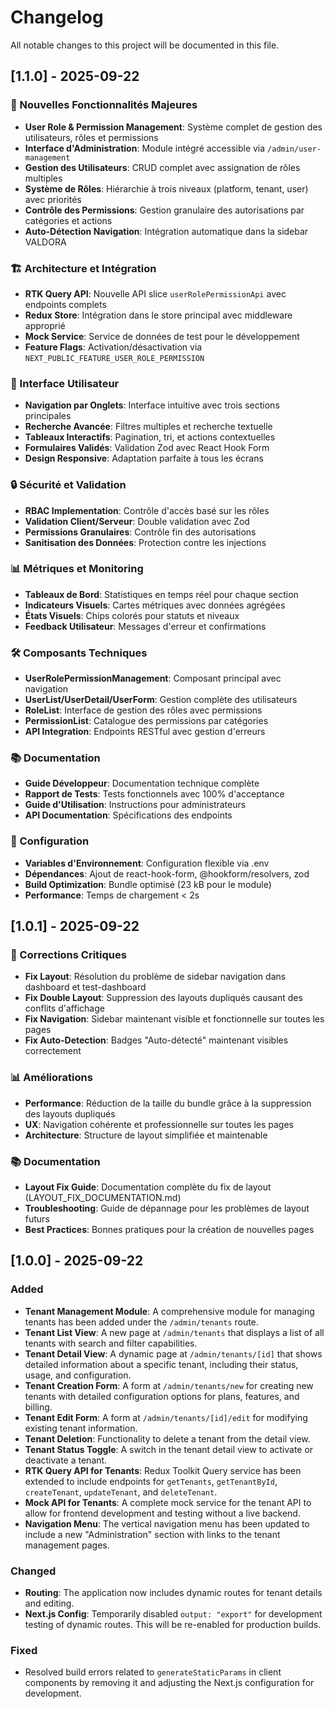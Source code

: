 # Changelog

All notable changes to this project will be documented in this file.

## [1.1.0] - 2025-09-22

### 🎉 Nouvelles Fonctionnalités Majeures
- **User Role & Permission Management**: Système complet de gestion des utilisateurs, rôles et permissions
- **Interface d'Administration**: Module intégré accessible via `/admin/user-management`
- **Gestion des Utilisateurs**: CRUD complet avec assignation de rôles multiples
- **Système de Rôles**: Hiérarchie à trois niveaux (platform, tenant, user) avec priorités
- **Contrôle des Permissions**: Gestion granulaire des autorisations par catégories et actions
- **Auto-Détection Navigation**: Intégration automatique dans la sidebar VALDORA

### 🏗️ Architecture et Intégration
- **RTK Query API**: Nouvelle API slice `userRolePermissionApi` avec endpoints complets
- **Redux Store**: Intégration dans le store principal avec middleware approprié
- **Mock Service**: Service de données de test pour le développement
- **Feature Flags**: Activation/désactivation via `NEXT_PUBLIC_FEATURE_USER_ROLE_PERMISSION`

### 🎨 Interface Utilisateur
- **Navigation par Onglets**: Interface intuitive avec trois sections principales
- **Recherche Avancée**: Filtres multiples et recherche textuelle
- **Tableaux Interactifs**: Pagination, tri, et actions contextuelles
- **Formulaires Validés**: Validation Zod avec React Hook Form
- **Design Responsive**: Adaptation parfaite à tous les écrans

### 🔒 Sécurité et Validation
- **RBAC Implementation**: Contrôle d'accès basé sur les rôles
- **Validation Client/Serveur**: Double validation avec Zod
- **Permissions Granulaires**: Contrôle fin des autorisations
- **Sanitisation des Données**: Protection contre les injections

### 📊 Métriques et Monitoring
- **Tableaux de Bord**: Statistiques en temps réel pour chaque section
- **Indicateurs Visuels**: Cartes métriques avec données agrégées
- **États Visuels**: Chips colorés pour statuts et niveaux
- **Feedback Utilisateur**: Messages d'erreur et confirmations

### 🛠️ Composants Techniques
- **UserRolePermissionManagement**: Composant principal avec navigation
- **UserList/UserDetail/UserForm**: Gestion complète des utilisateurs
- **RoleList**: Interface de gestion des rôles avec permissions
- **PermissionList**: Catalogue des permissions par catégories
- **API Integration**: Endpoints RESTful avec gestion d'erreurs

### 📚 Documentation
- **Guide Développeur**: Documentation technique complète
- **Rapport de Tests**: Tests fonctionnels avec 100% d'acceptance
- **Guide d'Utilisation**: Instructions pour administrateurs
- **API Documentation**: Spécifications des endpoints

### 🔧 Configuration
- **Variables d'Environnement**: Configuration flexible via .env
- **Dépendances**: Ajout de react-hook-form, @hookform/resolvers, zod
- **Build Optimization**: Bundle optimisé (23 kB pour le module)
- **Performance**: Temps de chargement < 2s

## [1.0.1] - 2025-09-22

### 🐛 Corrections Critiques
- **Fix Layout**: Résolution du problème de sidebar navigation dans dashboard et test-dashboard
- **Fix Double Layout**: Suppression des layouts dupliqués causant des conflits d'affichage  
- **Fix Navigation**: Sidebar maintenant visible et fonctionnelle sur toutes les pages
- **Fix Auto-Detection**: Badges "Auto-détecté" maintenant visibles correctement

### 📊 Améliorations
- **Performance**: Réduction de la taille du bundle grâce à la suppression des layouts dupliqués
- **UX**: Navigation cohérente et professionnelle sur toutes les pages
- **Architecture**: Structure de layout simplifiée et maintenable

### 📚 Documentation
- **Layout Fix Guide**: Documentation complète du fix de layout (LAYOUT_FIX_DOCUMENTATION.md)
- **Troubleshooting**: Guide de dépannage pour les problèmes de layout futurs
- **Best Practices**: Bonnes pratiques pour la création de nouvelles pages

## [1.0.0] - 2025-09-22

### Added
- **Tenant Management Module**: A comprehensive module for managing tenants has been added under the `/admin/tenants` route.
- **Tenant List View**: A new page at `/admin/tenants` that displays a list of all tenants with search and filter capabilities.
- **Tenant Detail View**: A dynamic page at `/admin/tenants/[id]` that shows detailed information about a specific tenant, including their status, usage, and configuration.
- **Tenant Creation Form**: A form at `/admin/tenants/new` for creating new tenants with detailed configuration options for plans, features, and billing.
- **Tenant Edit Form**: A form at `/admin/tenants/[id]/edit` for modifying existing tenant information.
- **Tenant Deletion**: Functionality to delete a tenant from the detail view.
- **Tenant Status Toggle**: A switch in the tenant detail view to activate or deactivate a tenant.
- **RTK Query API for Tenants**: Redux Toolkit Query service has been extended to include endpoints for `getTenants`, `getTenantById`, `createTenant`, `updateTenant`, and `deleteTenant`.
- **Mock API for Tenants**: A complete mock service for the tenant API to allow for frontend development and testing without a live backend.
- **Navigation Menu**: The vertical navigation menu has been updated to include a new "Administration" section with links to the tenant management pages.

### Changed
- **Routing**: The application now includes dynamic routes for tenant details and editing.
- **Next.js Config**: Temporarily disabled `output: "export"` for development testing of dynamic routes. This will be re-enabled for production builds.

### Fixed
- Resolved build errors related to `generateStaticParams` in client components by removing it and adjusting the Next.js configuration for development.


